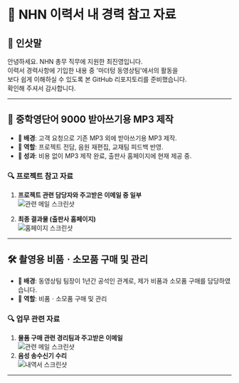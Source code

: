# 💼 NHN 이력서 내 경력 참고 자료

## 👋 인삿말
안녕하세요. NHN 총무 직무에 지원한 최진영입니다.  
이력서 경력사항에 기입한 내용 중 '마더텅 동영상팀'에서의 활동을  
보다 쉽게 이해하실 수 있도록 본 GitHub 리포지토리를 준비했습니다.  
확인해 주셔서 감사합니다.

---

## 📝 중학영단어 9000 받아쓰기용 MP3 제작
- **📌 배경**: 고객 요청으로 기존 MP3 외에 받아쓰기용 MP3 제작.
- **🎯 역할**: 프로젝트 전담, 음원 재편집, 교재팀 피드백 반영.
- **🌟 성과**: 비용 없이 MP3 제작 완료, 출판사 홈페이지에 현재 제공 중.

### 🔍 프로젝트 참고 자료
1. **프로젝트 관련 담당자와 주고받은 이메일 중 일부**    
   ![관련 메일 스크린샷](evidence/email_screenshot.png)  

2. **최종 결과물 (출판사 홈페이지)**  
   ![홈페이지 스크린샷](evidence/result_screenshot.png)

---

## 🛠️ 촬영용 비품ㆍ소모품 구매 및 관리
- **📌 배경**: 동영상팀 팀장이 1년간 공석인 관계로, 제가 비품과 소모품 구매를 담당하였습니다.
- **🎯 역할**: 비품ㆍ소모품 구매 및 관리

### 🔍 업무 관련 자료
1. **물품 구매 관련 경리팀과 주고받은 이메일**  
   ![관련 메일 스크린샷](evidence/email_screenshot.png)  
2. **음성 송수신기 수리**  
   ![내역서 스크린샷](evidence/email_screenshot.png)  
---
